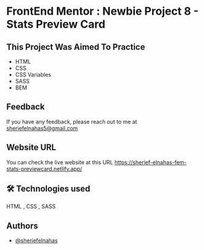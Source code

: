 # FrontEnd Mentor : Newbie Project 8 -  Stats Preview Card

## This Project Was Aimed To Practice

- HTML
- CSS
- CSS Variables
- SASS
- BEM 

## Feedback

If you have any feedback, please reach out to me at sheriefelnahas5@gmail.com

## Website URL

You can check the live website at this URL https://sherief-elnahas-fem-stats-previewcard.netlify.app/


## 🛠 Technologies used

HTML , CSS , SASS

## Authors

- [@sheriefelnahas](https://github.com/SheriefElnahas)
